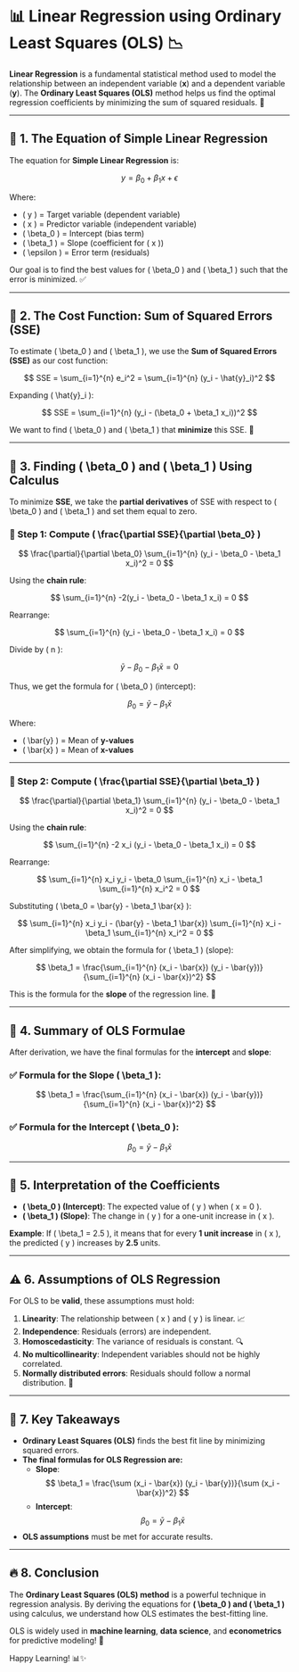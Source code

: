 # 📊 Linear Regression using Ordinary Least Squares (OLS) 📉

**Linear Regression** is a fundamental statistical method used to model the relationship between an independent variable (**x**) and a dependent variable (**y**). The **Ordinary Least Squares (OLS)** method helps us find the optimal regression coefficients by minimizing the sum of squared residuals. 🎯

---

## 🔢 1. The Equation of Simple Linear Regression

The equation for **Simple Linear Regression** is:

$$
y = \beta_0 + \beta_1 x + \epsilon
$$

Where:

- \( y \) = Target variable (dependent variable)
- \( x \) = Predictor variable (independent variable)
- \( \beta_0 \) = Intercept (bias term)
- \( \beta_1 \) = Slope (coefficient for \( x \))
- \( \epsilon \) = Error term (residuals)

Our goal is to find the best values for \( \beta_0 \) and \( \beta_1 \) such that the error is minimized. ✅

---

## 🎯 2. The Cost Function: Sum of Squared Errors (SSE)

To estimate \( \beta_0 \) and \( \beta_1 \), we use the **Sum of Squared Errors (SSE)** as our cost function:

$$
SSE = \sum_{i=1}^{n} e_i^2 = \sum_{i=1}^{n} (y_i - \hat{y}_i)^2
$$

Expanding \( \hat{y}\_i \):

$$
SSE = \sum_{i=1}^{n} (y_i - (\beta_0 + \beta_1 x_i))^2
$$

We want to find \( \beta_0 \) and \( \beta_1 \) that **minimize** this SSE. 🎯

---

## 🧮 3. Finding \( \beta_0 \) and \( \beta_1 \) Using Calculus

To minimize **SSE**, we take the **partial derivatives** of SSE with respect to \( \beta_0 \) and \( \beta_1 \) and set them equal to zero.

### 🔹 Step 1: Compute \( \frac{\partial SSE}{\partial \beta_0} \)

$$
\frac{\partial}{\partial \beta_0} \sum_{i=1}^{n} (y_i - \beta_0 - \beta_1 x_i)^2 = 0
$$

Using the **chain rule**:

$$
\sum_{i=1}^{n} -2(y_i - \beta_0 - \beta_1 x_i) = 0
$$

Rearrange:

$$
\sum_{i=1}^{n} (y_i - \beta_0 - \beta_1 x_i) = 0
$$

Divide by \( n \):

$$
\bar{y} - \beta_0 - \beta_1 \bar{x} = 0
$$

Thus, we get the formula for \( \beta_0 \) (intercept):

$$
\beta_0 = \bar{y} - \beta_1 \bar{x}
$$

Where:

- \( \bar{y} \) = Mean of **y-values**
- \( \bar{x} \) = Mean of **x-values**

---

### 🔹 Step 2: Compute \( \frac{\partial SSE}{\partial \beta_1} \)

$$
\frac{\partial}{\partial \beta_1} \sum_{i=1}^{n} (y_i - \beta_0 - \beta_1 x_i)^2 = 0
$$

Using the **chain rule**:

$$
\sum_{i=1}^{n} -2 x_i (y_i - \beta_0 - \beta_1 x_i) = 0
$$

Rearrange:

$$
\sum_{i=1}^{n} x_i y_i - \beta_0 \sum_{i=1}^{n} x_i - \beta_1 \sum_{i=1}^{n} x_i^2 = 0
$$

Substituting \( \beta_0 = \bar{y} - \beta_1 \bar{x} \):

$$
\sum_{i=1}^{n} x_i y_i - (\bar{y} - \beta_1 \bar{x}) \sum_{i=1}^{n} x_i - \beta_1 \sum_{i=1}^{n} x_i^2 = 0
$$

After simplifying, we obtain the formula for \( \beta_1 \) (slope):

$$
\beta_1 = \frac{\sum_{i=1}^{n} (x_i - \bar{x}) (y_i - \bar{y})}{\sum_{i=1}^{n} (x_i - \bar{x})^2}
$$

This is the formula for the **slope** of the regression line. 🎉

---

## 🔑 4. Summary of OLS Formulae

After derivation, we have the final formulas for the **intercept** and **slope**:

### ✅ Formula for the **Slope** \( \beta_1 \):

$$
\beta_1 = \frac{\sum_{i=1}^{n} (x_i - \bar{x}) (y_i - \bar{y})}{\sum_{i=1}^{n} (x_i - \bar{x})^2}
$$

### ✅ Formula for the **Intercept** \( \beta_0 \):

$$
\beta_0 = \bar{y} - \beta_1 \bar{x}
$$

---

## 🚀 5. Interpretation of the Coefficients

- **\( \beta_0 \) (Intercept)**: The expected value of \( y \) when \( x = 0 \).
- **\( \beta_1 \) (Slope)**: The change in \( y \) for a one-unit increase in \( x \).

**Example**: If \( \beta_1 = 2.5 \), it means that for every **1 unit increase** in \( x \), the predicted \( y \) increases by **2.5** units.

---

## ⚠️ 6. Assumptions of OLS Regression

For OLS to be **valid**, these assumptions must hold:

1. **Linearity**: The relationship between \( x \) and \( y \) is linear. 📈
2. **Independence**: Residuals (errors) are independent.
3. **Homoscedasticity**: The variance of residuals is constant. 🔍
4. **No multicollinearity**: Independent variables should not be highly correlated.
5. **Normally distributed errors**: Residuals should follow a normal distribution. 🎯

---

## 🎯 7. Key Takeaways

- **Ordinary Least Squares (OLS)** finds the best fit line by minimizing squared errors.
- **The final formulas for OLS Regression are:**
  - **Slope**:
    $$
    \beta_1 = \frac{\sum (x_i - \bar{x}) (y_i - \bar{y})}{\sum (x_i - \bar{x})^2}
    $$
  - **Intercept**:
    $$
    \beta_0 = \bar{y} - \beta_1 \bar{x}
    $$
- **OLS assumptions** must be met for accurate results.

---

## 🔥 8. Conclusion

The **Ordinary Least Squares (OLS) method** is a powerful technique in regression analysis. By deriving the equations for **\( \beta_0 \) and \( \beta_1 \)** using calculus, we understand how OLS estimates the best-fitting line.

OLS is widely used in **machine learning**, **data science**, and **econometrics** for predictive modeling! 🚀

Happy Learning! 📊✨
